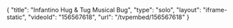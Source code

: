 {
    "title": "Infantino Hug & Tug Musical Bug",
    "type": "solo",
    "layout": "iframe-static",
    "videoId": "156567618",
    "url": "\/tvpembed\/156567618"
}
